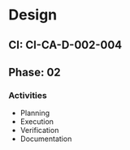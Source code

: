 # Design

## CI: CI-CA-D-002-004
## Phase: 02

### Activities
- Planning
- Execution
- Verification
- Documentation
